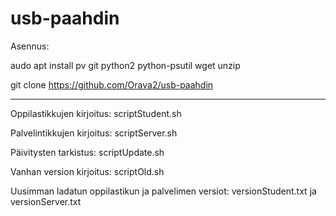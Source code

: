 # usb-paahdin

Asennus:

audo apt install pv git python2 python-psutil wget unzip

git clone https://github.com/Orava2/usb-paahdin



---- 

Oppilastikkujen kirjoitus: scriptStudent.sh

Palvelintikkujen kirjoitus: scriptServer.sh

Päivitysten tarkistus: scriptUpdate.sh

Vanhan version kirjoitus: scriptOld.sh

Uusimman ladatun oppilastikun ja palvelimen versiot: versionStudent.txt ja versionServer.txt
